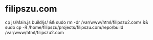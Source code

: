 # filipszu.com

cp js/Main.js build/js/ && sudo rm -dr /var/www/html/filipszu2.com/ && sudo cp -R /home/filipszu/projects/filipszu.com/repo/build /var/www/html/filipszu2.com
